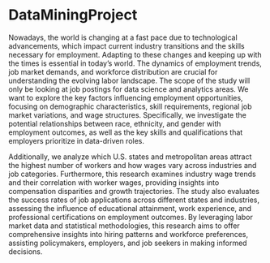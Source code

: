# DataMiningProject

Nowadays, the world is changing at a fast pace due to technological advancements, which impact current industry transitions and the skills necessary for employment. Adapting to these changes and keeping up with the times is essential in today’s world. The dynamics of employment trends, job market demands, and workforce distribution are crucial for understanding the evolving labor landscape. The scope of the study will only be looking at job postings for data science and analytics areas. We want to explore the key factors influencing employment opportunities, focusing on demographic characteristics, skill requirements, regional job market variations, and wage structures. Specifically, we investigate the potential relationships between race, ethnicity, and gender with employment outcomes, as well as the key skills and qualifications that employers prioritize in data-driven roles. 

Additionally, we analyze which U.S. states and metropolitan areas attract the highest number of workers and how wages vary across industries and job categories. Furthermore, this research examines industry wage trends and their correlation with worker wages, providing insights into compensation disparities and growth trajectories. The study also evaluates the success rates of job applications across different states and industries, assessing the influence of educational attainment, work experience, and professional certifications on employment outcomes. By leveraging labor market data and statistical methodologies, this research aims to offer comprehensive insights into hiring patterns and workforce preferences, assisting policymakers, employers, and job seekers in making informed decisions.
